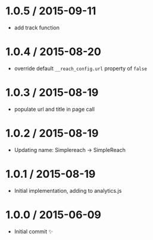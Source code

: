 
1.0.5 / 2015-09-11
==================

 * add track function

1.0.4 / 2015-08-20
==================

  * override default `__reach_config.url` property of `false`

1.0.3 / 2015-08-19
==================
  
  * populate url and title in page call

1.0.2 / 2015-08-19
==================

  * Updating name: Simplereach -> SimpleReach

1.0.1 / 2015-08-19
==================

  * Initial implementation, adding to analytics.js

1.0.0 / 2015-06-09
==================

  * Initial commit :sparkles:
